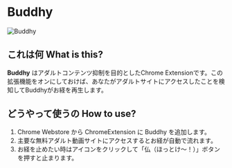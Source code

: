 # Buddhy

![Buddhy](https://4.bp.blogspot.com/-nWEWqM2DgFc/VD3SPZAF3YI/AAAAAAAAoQk/ntIce7P-wek/s800/nigaoe_buddha.png)

## これは何 What is this?

**Buddhy** はアダルトコンテンツ抑制を目的としたChrome Extensionです。この拡張機能をオンにしておけば、あなたがアダルトサイトにアクセスしたことを検知してBuddhyがお経を再生します。

## どうやって使うの How to use?

1. Chrome Webstore から ChromeExtension に Buddhy を追加します。
2. 主要な無料アダルト動画サイトにアクセスするとお経が自動で流れます。
3. お経を止めたい時はアイコンをクリックして「仏（ほっとけ〜！）」ボタンを押すと止まります。
